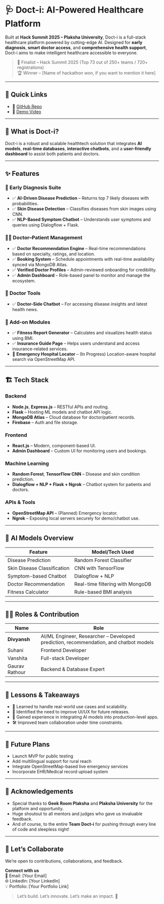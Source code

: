 # 🩺 Doct-i: AI-Powered Healthcare Platform

Built at **Hack Summit 2025 – Plaksha University**, Doct-i is a full-stack healthcare platform powered by cutting-edge AI. Designed for **early diagnosis**, **smart doctor access**, and **comprehensive health support**, Doct-i aims to make intelligent healthcare accessible to everyone.

> 🎉 Finalist – Hack Summit 2025 (Top 73 out of 250+ teams / 720+ registrations)  
> 🏆 Winner – [Name of hackathon won, if you want to mention it here]

---

## 🚀 Quick Links

- 🔗 [GitHub Repo](https://lnkd.in/gUJUF2hn)
- 🎥 [Demo Video](https://lnkd.in/g6U4Vkwt)

---

## 🧠 What is Doct-i?

Doct-i is a robust and scalable healthtech solution that integrates **AI models**, **real-time databases**, **interactive chatbots**, and a **user-friendly dashboard** to assist both patients and doctors.

---

## ✨ Features

### 🧪 Early Diagnosis Suite
- ✅ **AI-Driven Disease Prediction** – Returns top 7 likely diseases with probabilities.
- ✅ **Skin Disease Detection** – Classifies diseases from skin images using CNN.
- ✅ **NLP-Based Symptom Chatbot** – Understands user symptoms and queries using Dialogflow + Flask.

### 👨‍⚕️ Doctor–Patient Management
- ✅ **Doctor Recommendation Engine** – Real-time recommendations based on specialty, ratings, and location.
- ✅ **Booking System** – Schedule appointments with real-time availability synced via MongoDB Atlas.
- ✅ **Verified Doctor Profiles** – Admin-reviewed onboarding for credibility.
- ✅ **Admin Dashboard** – Role-based panel to monitor and manage the ecosystem.

### 🧰 Doctor Tools
- ✅ **Doctor-Side Chatbot** – For accessing disease insights and latest health news.

### 🧩 Add-on Modules
- ✅ **Fitness Report Generator** – Calculates and visualizes health status using BMI.
- ✅ **Insurance Guide Page** – Helps users understand and access insurance-related services.
- 🚧 **Emergency Hospital Locator** – (In Progress) Location-aware hospital search via OpenStreetMap API.

---

## 🏗️ Tech Stack

### Backend
- **Node.js**, **Express.js** – RESTful APIs and routing.
- **Flask** – Hosting ML models and chatbot API logic.
- **MongoDB Atlas** – Cloud database for doctor/patient records.
- **Firebase** – Auth and file storage.

### Frontend
- **React.js** – Modern, component-based UI.
- **Admin Dashboard** – Custom UI for monitoring users and bookings.

### Machine Learning
- **Random Forest**, **TensorFlow CNN** – Disease and skin condition prediction.
- **Dialogflow + NLP + Flask + Ngrok** – Chatbot system for patients and doctors.

### APIs & Tools
- **OpenStreetMap API** – (Planned) Emergency locator.
- **Ngrok** – Exposing local servers securely for demo/chatbot use.

---

## 🤖 AI Models Overview

| Feature                       | Model/Tech Used                  |
|------------------------------|----------------------------------|
| Disease Prediction           | Random Forest Classifier         |
| Skin Disease Classification  | CNN with TensorFlow              |
| Symptom-based Chatbot        | Dialogflow + NLP                 |
| Doctor Recommendation        | Real-time filtering with MongoDB |
| Fitness Calculator           | Rule-based BMI analysis          |

---

## 🧑‍💻 Roles & Contribution

| Name           | Role                      |
|----------------|---------------------------|
| **Divyansh**   | AI/ML Engineer, Researcher – Developed prediction, recommendation, and chatbot models |
| Suhani         | Frontend Developer        |
| Vanshita       | Full-stack Developer      |
| Gaurav Rathour | Backend & Database Expert |

---

## 📝 Lessons & Takeaways

- 🧩 Learned to handle real-world use cases and scalability.
- 🎨 Identified the need to improve UI/UX for future releases.
- 🧠 Gained experience in integrating AI models into production-level apps.
- 🛠️ Improved team collaboration under time constraints.

---

## 📌 Future Plans

- Launch MVP for public testing
- Add multilingual support for rural reach
- Integrate OpenStreetMap-based live emergency services
- Incorporate EHR/Medical record upload system

---

## 🙏 Acknowledgements

- Special thanks to **Geek Room Plaksha** and **Plaksha University** for the platform and opportunity.
- Huge shoutout to all mentors and judges who gave us invaluable feedback.
- And of course, to the entire **Team Doct-i** for pushing through every line of code and sleepless night!

---

## 📣 Let’s Collaborate

We’re open to contributions, collaborations, and feedback.

**Connect with us**  
📧 Email: [Your Email]  
🌐 LinkedIn: [Your LinkedIn]  
💡 Portfolio: [Your Portfolio Link]

> Let’s build. Let’s innovate. Let’s make an impact. 🚀


